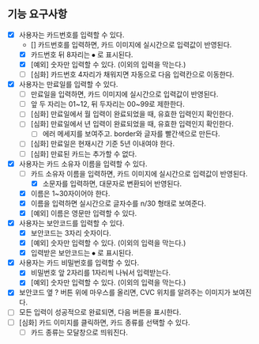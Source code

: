 ## 기능 요구사항

- [x] 사용자는 카드번호를 입력할 수 있다.
  - [] 카드번호를 입력하면, 카드 이미지에 실시간으로 입력값이 반영된다.
  - [x] 카드번호 뒤 8자리는 ⦁ 로 표시된다.
  - [x] [예외] 숫자만 입력할 수 있다. (이외의 입력을 막는다.)
  - [ ] [심화] 카드번호 4자리가 채워지면 자동으로 다음 입력칸으로 이동한다.
- [x] 사용자는 만료일를 입력할 수 있다.
  - [ ] 만료일을 입력하면, 카드 이미지에 실시간으로 입력값이 반영된다.
  - [ ] 앞 두 자리는 01~12, 뒤 두자리는 00~99로 제한한다.
  - [ ] [심화] 만료일에서 월 입력이 완료되었을 때, 유효한 입력인지 확인한다.
  - [ ] [심화] 만료일에서 년 입력이 완료되었을 때, 유효한 입력인지 확인한다.
    - [ ] 에러 메세지를 보여주고. border와 글자를 빨간색으로 만든다.
  - [ ] [심화] 만료일은 현재시간 기준 5년 이내여야 한다.
  - [ ] [심화] 만료된 카드는 추가할 수 없다.
- [x] 사용자는 카드 소유자 이름을 입력할 수 있다.
  - [ ] 카드 소유자 이름을 입력하면, 카드 이미지에 실시간으로 입력값이 반영된다.
    - [x] 소문자를 입력하면, 대문자로 변환되어 반영된다.
  - [x] 이름은 1~30자이어야 한다.
  - [x] 이름을 입력하면 실시간으로 글자수를 n/30 형태로 보여준다.
  - [x] [예외] 이름은 영문만 입력할 수 있다.
- [x] 사용자는 보안코드를 입력할 수 있다.
  - [x] 보안코드는 3자리 숫자이다.
  - [x] [예외] 숫자만 입력할 수 있다. (이외의 입력을 막는다.)
  - [x] 입력받은 보안코드는 ⦁ 로 표시된다.
- [x] 사용자는 카드 비밀번호를 입력할 수 있다.
  - [x] 비밀번호 앞 2자리를 1자리씩 나눠서 입력받는다.
  - [x] [예외] 숫자만 입력할 수 있다. (이외의 입력을 막는다.)
- [x] 보안코드 옆 ? 버튼 위에 마우스를 올리면, CVC 위치를 알려주는 이미지가 보여진다.
- [ ] 모든 입력이 성공적으로 완료되면, 다음 버튼을 표시한다.
- [ ] [심화] 카드 이미지를 클릭하면, 카드 종류를 선택할 수 있다.
  - [ ] 카드 종류는 모달창으로 띄워진다.
